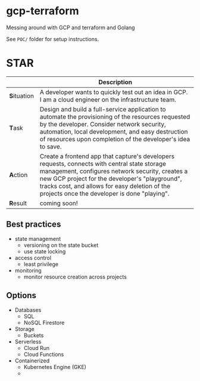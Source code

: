 # gcp-terraform

Messing around with GCP and terraform and Golang

See `POC/` folder for setup instructions.

# STAR

|               | Description                                                                                                                                                                                                                                                                                        |
| ------------- | -------------------------------------------------------------------------------------------------------------------------------------------------------------------------------------------------------------------------------------------------------------------------------------------------- |
| **S**ituation | A developer wants to quickly test out an idea in GCP. I am a cloud engineer on the infrastructure team.                                                                                                                                                                                            |
| **T**ask      | Design and build a full-service application to automate the provisioning of the resources requested by the developer. Consider network security, automation, local development, and easy destruction of resources upon completion of the developer's idea to save.                                 |
| **A**ction    | Create a frontend app that capture's developers requests, connects with central state storage management, configures network security, creates a new GCP project for the developer's "playground", tracks cost, and allows for easy deletion of the projects once the developer is done "playing". |
| **R**esult    | coming soon!                                                                                                                                                                                                                                                                                       |

## Best practices

- state management
  - versioning on the state bucket
  - use state locking
- access control
  - least privilege
- monitoring
  - monitor resource creation across projects

## Options

- Databases
  - SQL
  - NoSQL Firestore
- Storage
  - Buckets
- Serverless
  - Cloud Run
  - Cloud Functions
- Containerized
  - Kubernetes Engine (GKE)
  -
